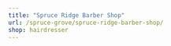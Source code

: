 ```yaml
---
title: "Spruce Ridge Barber Shop"
url: /spruce-grove/spruce-ridge-barber-shop/
shop: hairdresser
---
```

